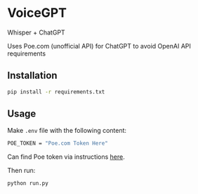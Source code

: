 # VoiceGPT

Whisper + ChatGPT

Uses Poe.com (unofficial API) for ChatGPT to avoid OpenAI API requirements

## Installation

```bash
pip install -r requirements.txt
```

## Usage

Make `.env` file with the following content:

```bash
POE_TOKEN = "Poe.com Token Here"
```

Can find Poe token via instructions [here](https://github.com/ading2210/poe-api/tree/main#finding-your-token).

Then run:

```bash
python run.py
```
